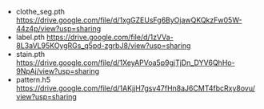 - clothe_seg.pth
  https://drive.google.com/file/d/1xgGZEUsFg6ByOjawQKQkzFw05W-44z4p/view?usp=sharing  
- label.pth
  https://drive.google.com/file/d/1zVVa-8L3aVL95KOygRGs_q5pd-zgrbJ8/view?usp=sharing  
- stain.pth
  https://drive.google.com/file/d/1XeyAPVoa5p9gjTjDn_DYV6QhHo-9NpAj/view?usp=sharing  
- pattern.h5
  https://drive.google.com/file/d/1AKjjH7gsv47fHn8aJ6CMT4fbcRxy8ovu/view?usp=sharing  
